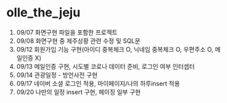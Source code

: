 # olle_the_jeju

1. 09/07 화면구현 파일을 포함한 프로젝트
2. 09/08 화면구현 중 제주상황 관련 수정 및 SQL문 
3. 09/12 회원가입 기능 구현(아이디 중복체크 O, 닉네임 중복체크 O, 우편주소 O, 메일인증 X)
4. 09/13 메일인증 구현, 시도별 코로나 데이터 준비, 로그인 여부 인터셉터
5. 09/14 관광일정 - 방언사전 구현
6. 09/17 네이버 소셜 로그인 적용, 마이페이지/나의 하루insert 적용
7. 09/20 나만의 일정 insert 구현, 페이징 일부 구현
